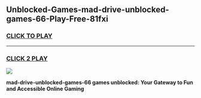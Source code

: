 
## Unblocked-Games-mad-drive-unblocked-games-66-Play-Free-81fxi
<h3>
<a href="https://premium76.site?title=mad-drive-unblocked-games-66&ref=10A">CLICK TO PLAY</a></h3>
<hr>

<h3>
<a href="https://premium76.site?title=mad-drive-unblocked-games-66&ref=10A">CLICK 2 PLAY</a>
  
</h3>

<a href="https://premium76.site?title=mad-drive-unblocked-games-66&ref=10A"><img src="https://clearcache.store/games.png"></a>


**mad-drive-unblocked-games-66 games unblocked: Your Gateway to Fun and Accessible Online Gaming**
